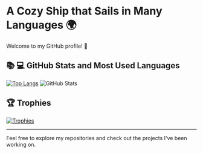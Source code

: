 # A Cozy Ship that Sails in Many Languages 🌍

Welcome to my GitHub profile! 🚀

## 📚 💻 GitHub Stats and Most Used Languages

[![Top Langs](https://github-readme-stats.vercel.app/api/top-langs/?username=maksimEgo&layout=compact)](https://github.com/anuraghazra/github-readme-stats) ![GitHub Stats](https://github-readme-stats.vercel.app/api?username=maksimEgo)

## 🏆 Trophies

[![Trophies](https://github-profile-trophy.vercel.app/?username=maksimEgo)](https://github.com/ryo-ma/github-profile-trophy)

---

Feel free to explore my repositories and check out the projects I've been working on.
